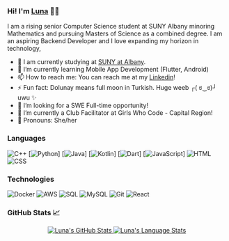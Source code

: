 ### Hi! I'm <a href="https://dolnuea.github.io/">Luna</a> 🌝✨

I am a rising senior Computer Science student at SUNY Albany minoring Mathematics and pursuing Masters of Science as a combined degree. I am an aspiring Backend Developer and I love expanding my horizon in technology,

- 🏫 I am currently studying at <a href="https://www.albany.edu/">SUNY at Albany</a>.
- 🌱 I’m currently learning Mobile App Development (Flutter, Android)
- 📫 How to reach me: You can reach me at my <a href="https://www.linkedin.com/in/dolunay-dagci-1a2b121b0/">Linkedin</a>!
- ⚡ Fun fact: Dolunay means full moon in Turkish. Huge weeb ┌( ಠ‿ಠ)┘ uwu ✨
- 👯 I’m looking for a SWE Full-time opportunity!
- 🔭 I’m currently a Club Facilitator at Girls Who Code - Capital Region!
- 💅 Pronouns: She/her
### Languages

![C++](https://img.shields.io/badge/-C++-fff?&logo=c%2b%2b&logoColor=00599C)
[![Python](https://img.shields.io/badge/-Python-fff?&logo=Python&logoColor=007396)]
[![Java](https://img.shields.io/badge/-Java-fff?&logo=Java&logoColor=007396)]
[![Kotlin](https://img.shields.io/badge/-Kotlin-fff?&logo=Kotlin&logoColor=8f00ff)]
[![Dart](https://img.shields.io/badge/-Dart-fff?&logo=Dart&logoColor=004dff)]
[![JavaScript](https://img.shields.io/badge/-JavaScript-fff?&logo=JavaScript&logoColor=ddc508)]
![HTML](https://img.shields.io/badge/-HTML-fff?&logo=HTML5)
![CSS](https://img.shields.io/badge/-CSS-fff?&logo=CSS3&logoColor=blue)

### Technologies
![Docker](https://img.shields.io/badge/-Docker-fff?style=flat&logo=Docker)
![AWS](https://img.shields.io/badge/-AWS-fff?&logo=Amazon-AWS&logoColor=232F3E)
![SQL](https://img.shields.io/badge/-SQL-fff?style=flat&logo=Microsoft-SQL-Server&logoColor=blue)
![MySQL](https://img.shields.io/badge/-MySQL-fff?style=flat&logo=mysql)
![Git](https://img.shields.io/badge/-Git-fff?style=flat&logo=git)
![React](https://img.shields.io/badge/-React-fff?&logo=React&logoColor=007396)

<!--
**dolnuea/dolnuea** is a ✨ _special_ ✨ repository because its `README.md` (this file) appears on your GitHub profile.

Here are some ideas to get you started:

- 🔭 I’m currently working on ...
- 🌱 I’m currently learning ...
- 👯 I’m looking to collaborate on ...
- 🤔 I’m looking for help with ...
- 💬 Ask me about ...
- 📫 How to reach me: ...
- 😄 Pronouns: ...
- ⚡ Fun fact: ...
-->

### GitHub Stats 📈
<p align="center">
<a href="https://github.com/dolnuea">
 <img src="https://github-readme-stats.vercel.app/api?username=dolnuea&show_icons=true&hide=stars&hide_border=true" alt="Luna's GitHub Stats" />
 <img src="https://github-readme-stats.vercel.app/api/top-langs/?username=dolnuea&layout=compact&hide_border=true" alt="Luna's Language Stats" />
</a>
</p>
